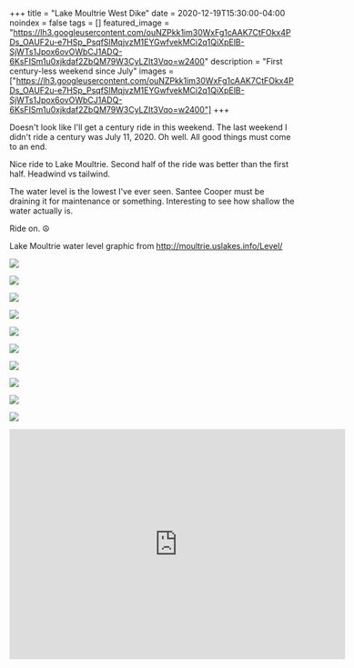 +++
title =  "Lake Moultrie West Dike"
date = 2020-12-19T15:30:00-04:00
noindex = false
tags = []
featured_image = "https://lh3.googleusercontent.com/ouNZPkk1im30WxFg1cAAK7CtFOkx4PDs_OAUF2u-e7HSp_PsqfSlMqjvzM1EYGwfvekMCi2q1QiXpElB-SjWTs1Jpox6ovOWbCJ1ADQ-6KsFISm1u0xjkdaf2ZbQM79W3CyLZIt3Vqo=w2400"
description = "First century-less weekend since July"
images = ["https://lh3.googleusercontent.com/ouNZPkk1im30WxFg1cAAK7CtFOkx4PDs_OAUF2u-e7HSp_PsqfSlMqjvzM1EYGwfvekMCi2q1QiXpElB-SjWTs1Jpox6ovOWbCJ1ADQ-6KsFISm1u0xjkdaf2ZbQM79W3CyLZIt3Vqo=w2400"]
+++

Doesn't look like I'll get a century ride in this weekend. The last weekend I didn't ride a century was July 11, 2020. Oh well. All good things must come to an end.

Nice ride to Lake Moultrie. Second half of the ride was better than the first half. Headwind vs tailwind.

The water level is the lowest I've ever seen. Santee Cooper must be draining it for maintenance or something. Interesting to see how shallow the water actually is.

Ride on. ☮

<p>Lake Moultrie water level graphic from <a href='http://moultrie.uslakes.info/Level/'>http://moultrie.uslakes.info/Level/</a></p>
<a href='https://lh3.googleusercontent.com/lA-PqtQ-gEQHCWsCt8v5yuqo9wW0-bbOAal68RzZH6Rkh0giWp574Ptbuza_sL5pocY2AHdXnreEIfDUIp_hSaTAKocUSRF_CHTC9BTUImX1N23x4Vcm0a_-kQ7LV2DIhXYw9Vf_7jc=w800'><img src='https://lh3.googleusercontent.com/lA-PqtQ-gEQHCWsCt8v5yuqo9wW0-bbOAal68RzZH6Rkh0giWp574Ptbuza_sL5pocY2AHdXnreEIfDUIp_hSaTAKocUSRF_CHTC9BTUImX1N23x4Vcm0a_-kQ7LV2DIhXYw9Vf_7jc=w800'></a>

<a href='https://lh3.googleusercontent.com/YJWFB6O-Y3BoWcbGi252aO15EIonY5xeIBB9K3xf6n6Ngn-3g0WJOAaPnYN4YcAIF4Wlq_rzg_foaEsnjftWRV795rj5uCxOKeOY0My7WDiPBMTQBO68gVDAIaOHRlxqaDctndvwETg=w2400'><img src='https://lh3.googleusercontent.com/YJWFB6O-Y3BoWcbGi252aO15EIonY5xeIBB9K3xf6n6Ngn-3g0WJOAaPnYN4YcAIF4Wlq_rzg_foaEsnjftWRV795rj5uCxOKeOY0My7WDiPBMTQBO68gVDAIaOHRlxqaDctndvwETg=w2400'></a>

<a href='https://lh3.googleusercontent.com/ckcK-QHrcUw9Cia6fvGa2iJ9RwFCcNuyfS9TFGKjocf7r8vF89bscYlF9HWnNB684kUiPGQ_qrYb57b_fUhpGyvuOTET_sNc-lDtYF6R09xLAIp7QtUUGmMnEbI4MlrKn5SjM0bQGIA=w2400'><img src='https://lh3.googleusercontent.com/ckcK-QHrcUw9Cia6fvGa2iJ9RwFCcNuyfS9TFGKjocf7r8vF89bscYlF9HWnNB684kUiPGQ_qrYb57b_fUhpGyvuOTET_sNc-lDtYF6R09xLAIp7QtUUGmMnEbI4MlrKn5SjM0bQGIA=w2400'></a>

<a href='https://lh3.googleusercontent.com/SKYwBeeoag6Zt2QHRV-F_pH9QkvtaznSkqNljmrfoDIMGJvbHiSdRhmiVyc-G2i35e6DqTaUrEUdMemkqCrMFid7CMABir3wqU2cAYe_xKZC4qrDP75RHuPITeZvLdMHdsa4KK5PxBQ=w2400'><img src='https://lh3.googleusercontent.com/SKYwBeeoag6Zt2QHRV-F_pH9QkvtaznSkqNljmrfoDIMGJvbHiSdRhmiVyc-G2i35e6DqTaUrEUdMemkqCrMFid7CMABir3wqU2cAYe_xKZC4qrDP75RHuPITeZvLdMHdsa4KK5PxBQ=w2400'></a>

<a href='https://lh3.googleusercontent.com/zOmMoy0A04ODIqL30PBKbvXGlhIq4J83uj7c_1n5H1TwCrXGSH-XaXo-Gd3HekNRhpM5mpBlaR22nWNsefOleCeIbJjlUU1m-ssCV4tqJlLoD9LMYTmgfjmLJzQfAY-AxBR_tb1BHOg=w800'><img src='https://lh3.googleusercontent.com/zOmMoy0A04ODIqL30PBKbvXGlhIq4J83uj7c_1n5H1TwCrXGSH-XaXo-Gd3HekNRhpM5mpBlaR22nWNsefOleCeIbJjlUU1m-ssCV4tqJlLoD9LMYTmgfjmLJzQfAY-AxBR_tb1BHOg=w800'></a>

<a href='https://lh3.googleusercontent.com/a3a8piThbEFpN_JqWVEwhZtIT8gtHyyMXvS5N_lT3gMKh61oBYd3Ypts4bMGbLJnbkoB0UdopbWQWvR7Ty2-UFzsXRW8EBWJO0oEPVAVbdnp1INKuOSj90noUhGbr8vyYw-aEWgFCIE=w2400'><img src='https://lh3.googleusercontent.com/a3a8piThbEFpN_JqWVEwhZtIT8gtHyyMXvS5N_lT3gMKh61oBYd3Ypts4bMGbLJnbkoB0UdopbWQWvR7Ty2-UFzsXRW8EBWJO0oEPVAVbdnp1INKuOSj90noUhGbr8vyYw-aEWgFCIE=w2400'></a>

<a href='https://lh3.googleusercontent.com/jm4t6sGolVpVs3RmePUG-lT_SinJ6q6JTNpYIpyOAtO2OvfwOQl3zXUTMQqT6YEke9EpXWnqFYF5XVvTolQ15ZySaBRcTXECVCuXxy_LDTT4uLng6u5yhwogZYrxwkjrA1L3wwlJ474=w2400'><img src='https://lh3.googleusercontent.com/jm4t6sGolVpVs3RmePUG-lT_SinJ6q6JTNpYIpyOAtO2OvfwOQl3zXUTMQqT6YEke9EpXWnqFYF5XVvTolQ15ZySaBRcTXECVCuXxy_LDTT4uLng6u5yhwogZYrxwkjrA1L3wwlJ474=w2400'></a>

<a href='https://lh3.googleusercontent.com/UWhlpFfdqZKWxAMvPFUz2EK9NpbsjX3aI78Og5TZxBr_1h8E-fXzBRokd0hEzIwsGsBhEmPltdPCTnZWIG-46ACLIxlb8zYH_XDvEvw4z_FsddxlB16THHsFVRDBJ2oXCu9aT7-XifI=w2400'><img src='https://lh3.googleusercontent.com/UWhlpFfdqZKWxAMvPFUz2EK9NpbsjX3aI78Og5TZxBr_1h8E-fXzBRokd0hEzIwsGsBhEmPltdPCTnZWIG-46ACLIxlb8zYH_XDvEvw4z_FsddxlB16THHsFVRDBJ2oXCu9aT7-XifI=w2400'></a>

<a href='https://lh3.googleusercontent.com/O7-9Rg8R1gQr3ta36OyLIJv0ydXiwNjlRRIHf_SFZ9DMl8Ve7HAhcSLabL_kQEIQPs6zF3jxQwLcYVkxLTU31ggw5MGfsslYuBiRt8sTzBVdL_6IEeVFVINPogJyA8AqeCaGCoK15Z8=w2400'><img src='https://lh3.googleusercontent.com/O7-9Rg8R1gQr3ta36OyLIJv0ydXiwNjlRRIHf_SFZ9DMl8Ve7HAhcSLabL_kQEIQPs6zF3jxQwLcYVkxLTU31ggw5MGfsslYuBiRt8sTzBVdL_6IEeVFVINPogJyA8AqeCaGCoK15Z8=w2400'></a>

<a href='https://lh3.googleusercontent.com/ouNZPkk1im30WxFg1cAAK7CtFOkx4PDs_OAUF2u-e7HSp_PsqfSlMqjvzM1EYGwfvekMCi2q1QiXpElB-SjWTs1Jpox6ovOWbCJ1ADQ-6KsFISm1u0xjkdaf2ZbQM79W3CyLZIt3Vqo=w2400'><img src='https://lh3.googleusercontent.com/ouNZPkk1im30WxFg1cAAK7CtFOkx4PDs_OAUF2u-e7HSp_PsqfSlMqjvzM1EYGwfvekMCi2q1QiXpElB-SjWTs1Jpox6ovOWbCJ1ADQ-6KsFISm1u0xjkdaf2ZbQM79W3CyLZIt3Vqo=w2400'></a>

<iframe height='405' width='590' frameborder='0' allowtransparency='true' scrolling='no' src='https://www.strava.com/activities/4492746031/embed/446b2d6c05099a292912b78b912214b9e1a07229'></iframe>
